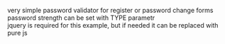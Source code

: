 very simple password validator for register or password change forms
<br>
password strength can be set with TYPE parametr 
<br>
jquery is required for this example, but if needed it can be replaced with pure js

